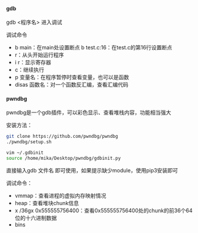 #### gdb

gdb <程序名> 进入调试

调试命令

- b main：在main处设置断点
  b test.c:16：在test.c的第16行设置断点
- r：从头开始运行程序
- i r：显示寄存器
- c：继续执行
- p 变量名：在程序暂停时查看变量，也可以是函数
- disas 函数名：对一个函数反汇编，查看汇编代码

#### pwndbg

pwndbg是一个gdb插件，可以彩色显示、查看堆栈内容，功能相当强大

安装方法：

```sh
git clone https://github.com/pwndbg/pwndbg
./pwndbg/setup.sh

vim ~/.gdbinit
source /home/mika/Desktop/pwndbg/gdbinit.py
```

直接输入gdb 文件名 即可使用，如果提示缺少module，使用pip3安装即可

调试命令：

- vmmap：查看进程的虚拟内存映射情况
- heap：查看堆块chunk信息
- x /36gx 0x555555756400：查看0x555555756400处的chunk的前36个64位的十六进制数据
- bins